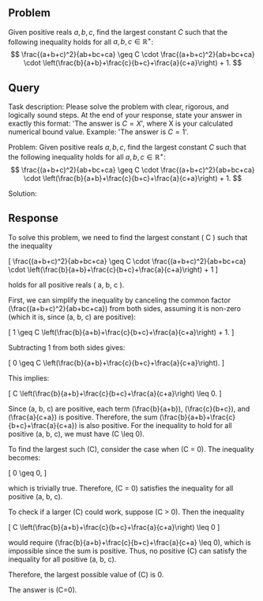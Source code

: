 ## Problem

Given positive reals $a, b, c$, find the largest constant $C$ such that the following inequality holds for all $a, b, c \in \mathbb{R}^{+}$:
$$
\frac{(a+b+c)^2}{ab+bc+ca} \geq C \cdot \frac{(a+b+c)^2}{ab+bc+ca} \cdot \left(\frac{b}{a+b}+\frac{c}{b+c}+\frac{a}{c+a}\right) + 1.
$$

## Query

Task description: Please solve the problem with clear, rigorous, and logically sound steps. At the end of your response, state your answer in exactly this format: 'The answer is $C=X$', where X is your calculated numerical bound value. Example: 'The answer is $C=1$'.

Problem: Given positive reals $a, b, c$, find the largest constant $C$ such that the following inequality holds for all $a, b, c \in \mathbb{R}^{+}$:
$$
\frac{(a+b+c)^2}{ab+bc+ca} \geq C \cdot \frac{(a+b+c)^2}{ab+bc+ca} \cdot \left(\frac{b}{a+b}+\frac{c}{b+c}+\frac{a}{c+a}\right) + 1.
$$

Solution:

## Response

To solve this problem, we need to find the largest constant \( C \) such that the inequality

\[
\frac{(a+b+c)^2}{ab+bc+ca} \geq C \cdot \frac{(a+b+c)^2}{ab+bc+ca} \cdot \left(\frac{b}{a+b}+\frac{c}{b+c}+\frac{a}{c+a}\right) + 1
\]

holds for all positive reals \( a, b, c \).

First, we can simplify the inequality by canceling the common factor \(\frac{(a+b+c)^2}{ab+bc+ca}\) from both sides, assuming it is non-zero (which it is, since \(a, b, c\) are positive):

\[
1 \geq C \left(\frac{b}{a+b}+\frac{c}{b+c}+\frac{a}{c+a}\right) + 1.
\]

Subtracting 1 from both sides gives:

\[
0 \geq C \left(\frac{b}{a+b}+\frac{c}{b+c}+\frac{a}{c+a}\right).
\]

This implies:

\[
C \left(\frac{b}{a+b}+\frac{c}{b+c}+\frac{a}{c+a}\right) \leq 0.
\]

Since \(a, b, c\) are positive, each term \(\frac{b}{a+b}\), \(\frac{c}{b+c}\), and \(\frac{a}{c+a}\) is positive. Therefore, the sum \(\frac{b}{a+b}+\frac{c}{b+c}+\frac{a}{c+a}\) is also positive. For the inequality to hold for all positive \(a, b, c\), we must have \(C \leq 0\).

To find the largest such \(C\), consider the case when \(C = 0\). The inequality becomes:

\[
0 \geq 0,
\]

which is trivially true. Therefore, \(C = 0\) satisfies the inequality for all positive \(a, b, c\).

To check if a larger \(C\) could work, suppose \(C > 0\). Then the inequality

\[
C \left(\frac{b}{a+b}+\frac{c}{b+c}+\frac{a}{c+a}\right) \leq 0
\]

would require \(\frac{b}{a+b}+\frac{c}{b+c}+\frac{a}{c+a} \leq 0\), which is impossible since the sum is positive. Thus, no positive \(C\) can satisfy the inequality for all positive \(a, b, c\).

Therefore, the largest possible value of \(C\) is 0.

The answer is \(C=0\).